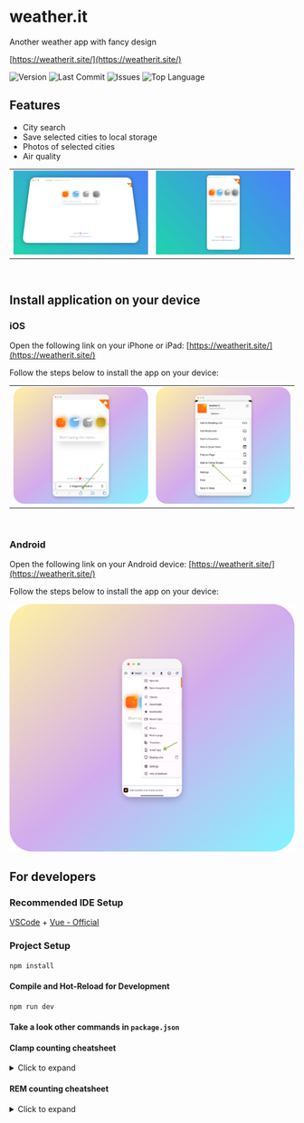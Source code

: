 # weather.it

Another weather app with fancy design

[https://weatherit.site/](https://weatherit.site/)

![Version](https://img.shields.io/github/package-json/v/begprod/weather.it)
![Last Commit](https://img.shields.io/github/last-commit/begprod/weather.it)
![Issues](https://img.shields.io/github/issues/begprod/weather.it)
![Top Language](https://img.shields.io/github/languages/top/begprod/weather.it)

## Features

- City search
- Save selected cities to local storage
- Photos of selected cities
- Air quality

<table>
  <tr>
  <td>
    <img src="./public/screenshots/desktop.jpg" alt="weather.it - another weather app with fancy design" />
  </td>
  <td>
    <img src="./public/screenshots/mobile.jpg" alt="weather.it - another weather app with fancy design" />
  </td>
  </tr>
</table>

<br/>

## Install application on your device

### iOS

Open the following link on your iPhone or iPad: [https://weatherit.site/](https://weatherit.site/)

Follow the steps below to install the app on your device:

<table>
  <tr>
  <td>
    <img src="./public/screenshots/ios_1.png" alt="weather.it - another weather app with fancy design" />
  </td>
  <td>
    <img src="./public/screenshots/ios_2.png" alt="weather.it - another weather app with fancy design" />
  </td>
  </tr>
</table>

<br/>

### Android

Open the following link on your Android device: [https://weatherit.site/](https://weatherit.site/)

Follow the steps below to install the app on your device:

<img src="./public/screenshots/android.png" alt="weather.it - another weather app with fancy design" />

## For developers

### Recommended IDE Setup

[VSCode](https://code.visualstudio.com/) + [Vue - Official](https://marketplace.visualstudio.com/items?itemName=Vue.volar)

### Project Setup

```sh
npm install
```

#### Compile and Hot-Reload for Development

```sh
npm run dev
```

#### Take a look other commands in `package.json`

#### Clamp counting cheatsheet

<details>
  <summary>Click to expand</summary>
  The clamp() function in CSS allows you to set a responsive value that adjusts based on the viewport width while staying within a defined minimum and maximum range.
  This guide explains how to calculate clamp() values using a simple formula

### Formula Breakdown

1. Define the maximum value ($max)
   This is the largest possible value in pixels (e.g., 500px).

2. Define the screen width ($screen)
   This represents the base screen width you are working with (e.g., 1280px).
   Calculate 1vw (1% of the viewport width)

3. Calculate 1vw (1% of the viewport width)

```scss
$oneVW = $screen / 100
```

Example: If $screen = 1280px, then 1vw = 1280 / 100 = 12.8px.

4. Convert $max into vw

```scss
$maxVW = $max / $oneVW
```

Example: If $max = 500px and $oneVW = 12.8px, then $maxVW = 500 / 12.8 = 39.06vw.

### Usage in CSS

Once you've calculated the vw equivalent of your max value, you can use it in clamp() like this:

```css
.some-class {
  font-size: clamp(16px, 39.06vw, 500px);
}
```

### Explanation

`16px` → The minimum value (it won't go smaller than this).

`39.06vw` → The dynamic value (scales with viewport width).

`500px` → The maximum value (it won't exceed this).

This ensures the value adapts responsively to the screen size but remains within a reasonable range.

</details>

#### REM counting cheatsheet

<details>
  <summary>Click to expand</summary>

1. Define the base font size ($basefont)

The default browser font size is usually 16px, so we use:

```scss
$basefont = 16;
```

2. Define the pixel value you want to convert ($pixel)

Example: If you need 8px, then:

```scss
$pixel = 8;
```

3. Calculate 1rem equivalent

The formula to convert pixels to rem is:

```scss
$oneRem = $pixel / $basefont;
```

Example

```scss
$oneRem = 8 / 16 = 0.5rem;
```

#### Usage in CSS

Now, instead of using 8px, you can use:

```css
.some-class {
  font-size: 0.5rem;
}
```

This makes your styles more scalable, as rem is relative to the root font size, allowing for better responsiveness and accessibility.

</details>

